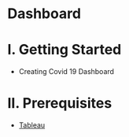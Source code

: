 # Dashboard

# I. Getting Started 

* Creating Covid 19 Dashboard

# II. Prerequisites

* [Tableau](https://public.tableau.com/en-us/s/)
